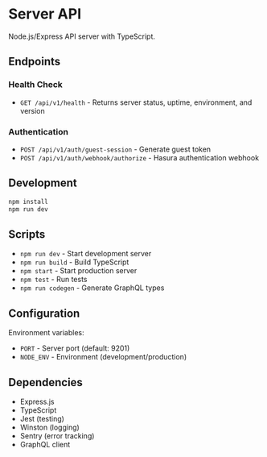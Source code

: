 # Server API

Node.js/Express API server with TypeScript.

## Endpoints

### Health Check

- `GET /api/v1/health` - Returns server status, uptime, environment, and version

### Authentication

- `POST /api/v1/auth/guest-session` - Generate guest token
- `POST /api/v1/auth/webhook/authorize` - Hasura authentication webhook

## Development

```bash
npm install
npm run dev
```

## Scripts

- `npm run dev` - Start development server
- `npm run build` - Build TypeScript
- `npm start` - Start production server
- `npm test` - Run tests
- `npm run codegen` - Generate GraphQL types

## Configuration

Environment variables:

- `PORT` - Server port (default: 9201)
- `NODE_ENV` - Environment (development/production)

## Dependencies

- Express.js
- TypeScript
- Jest (testing)
- Winston (logging)
- Sentry (error tracking)
- GraphQL client

